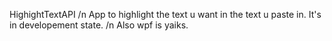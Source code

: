 HighightTextAPI /n
App to highlight the text u want in the text u paste in. It's in developement state. /n
Also wpf is yaiks.